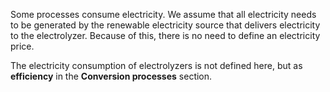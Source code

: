 Some processes consume electricity. We assume that all electricity needs to be generated by the renewable electricity source that delivers electricity to the electrolyzer. Because of this, there is no need to define an electricity price.

The electricity consumption of electrolyzers is not defined here, but as **efficiency** in the **Conversion processes** section.
